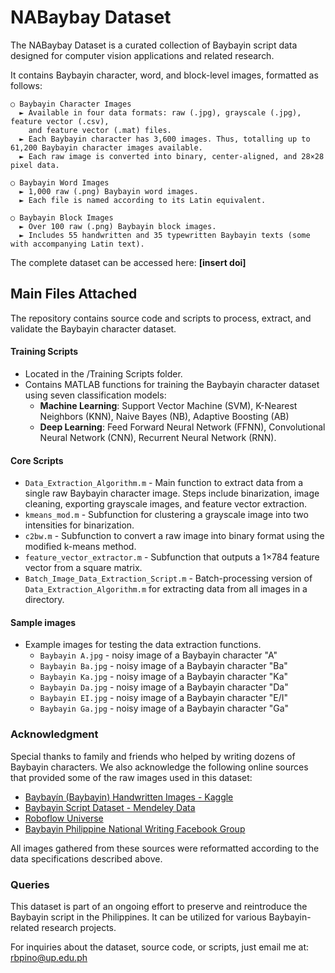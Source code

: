 # NABaybay Dataset

The NABaybay Dataset is a curated collection of Baybayin script data designed for computer vision applications and related research. 

It contains Baybayin character, word, and block-level images, formatted as follows:

```
○ Baybayin Character Images
  ► Available in four data formats: raw (.jpg), grayscale (.jpg), feature vector (.csv),
    and feature vector (.mat) files.
  ► Each Baybayin character has 3,600 images. Thus, totalling up to 61,200 Baybayin character images available.
  ► Each raw image is converted into binary, center-aligned, and 28×28 pixel data.
```
```
○ Baybayin Word Images
  ► 1,000 raw (.png) Baybayin word images.
  ► Each file is named according to its Latin equivalent.
```
```
○ Baybayin Block Images
  ► Over 100 raw (.png) Baybayin block images.
  ► Includes 55 handwritten and 35 typewritten Baybayin texts (some with accompanying Latin text). 
```

The complete dataset can be accessed here: **[insert doi]**

## Main Files Attached
The repository contains source code and scripts to process, extract, and validate the Baybayin character dataset.
#### Training Scripts
* Located in the /Training Scripts folder.
* Contains MATLAB functions for training the Baybayin character dataset using seven classification models:
  * **Machine Learning**: Support Vector Machine (SVM), K-Nearest Neighbors (KNN), Naive Bayes (NB), Adaptive Boosting (AB)
  * **Deep Learning**: Feed Forward Neural Network (FFNN), Convolutional Neural Network (CNN), Recurrent Neural Network (RNN).
#### Core Scripts
* `Data_Extraction_Algorithm.m` - Main function to extract data from a single raw Baybayin character image. Steps include binarization, image cleaning, exporting grayscale images, and feature vector extraction.
* `kmeans_mod.m` - Subfunction for clustering a grayscale image into two intensities for binarization.
* `c2bw.m` - Subfunction to convert a raw image into binary format using the modified k-means method.
* `feature_vector_extractor.m` - Subfunction that outputs a 1×784 feature vector from a square matrix.
* `Batch_Image_Data_Extraction_Script.m` - Batch-processing version of `Data_Extraction_Algorithm.m` for extracting data from all images in a directory.
#### Sample images
* Example images for testing the data extraction functions.
  * `Baybayin A.jpg`  - noisy image of a Baybayin character "A"
  * `Baybayin Ba.jpg` - noisy image of a Baybayin character "Ba"
  * `Baybayin Ka.jpg` - noisy image of a Baybayin character "Ka"
  * `Baybayin Da.jpg` - noisy image of a Baybayin character "Da"
  * `Baybayin EI.jpg` - noisy image of a Baybayin character "E/I"
  * `Baybayin Ga.jpg` - noisy image of a Baybayin character "Ga"
  
    
### Acknowledgment
Special thanks to family and friends who helped by writing dozens of Baybayin characters. We also acknowledge the following online sources that provided some of the raw images used in this dataset:
* [Baybayín (Baybayin) Handwritten Images - Kaggle](https://www.kaggle.com/datasets/jamesnogra/baybayn-baybayin-handwritten-images)
* [Baybayin Script Dataset - Mendeley Data](https://data.mendeley.com/datasets/j6cgcfys77/1) 
* [Roboflow Universe](https://universe.roboflow.com/search?q=baybayin)
* [Baybayin Philippine National Writing Facebook Group](https://www.facebook.com/groups/Baybayin.PhilippineNationalWritingSystem)

All images gathered from these sources were reformatted according to the data specifications described above. 

### Queries
This dataset is part of an ongoing effort to preserve and reintroduce the Baybayin script in the Philippines. It can be utilized for various Baybayin-related research projects.

For inquiries about the dataset, source code, or scripts, just email me at: rbpino@up.edu.ph
